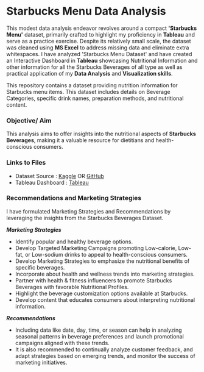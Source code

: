 # Starbucks Menu Data Analysis
This modest data analysis endeavor revolves around a compact **'Starbucks Menu'** dataset, primarily crafted to highlight my proficiency in **Tableau** and serve as a practice exercise. Despite its relatively small scale, the dataset was cleaned using **MS Excel** to address missing data and eliminate extra whitespaces.
I have analyzed 'Starbucks Menu Dataset' and have created an Interactive Dashboard in **Tableau** showcasing Nutritional Information and other information for all the Starbucks Beverages of all type as well as practical application of my **Data Analysis** and **Visualization skills**.

This repository contains a dataset providing nutrition information for Starbucks menu items. This dataset includes details on Beverage Categories, specific drink names, preparation methods, and nutritional content.

### Objective/ Aim
This analysis aims to offer insights into the nutritional aspects of **Starbucks Beverages**, making it a valuable resource for dietitians and health-conscious consumers.

### Links to Files
- Dataset Source : [Kaggle](https://www.kaggle.com/datasets/henryshan/starbucks) OR [GitHub](https://github.com/reisanar/datasets/blob/master/starbucks.csv)
- Tableau Dashboard : [Tableau](https://public.tableau.com/app/profile/neeharika.maganti/vizzes)

### Recommendations and Marketing Strategies
I have formulated Marketing Strategies and Recommendations by leveraging the insights from the Starbucks Beverages Dataset.

__*Marketing Strategies*__
- Identify popular and healthy beverage options.
- Develop Targeted Marketing Campaigns promoting Low-calorie, Low-fat, or Low-sodium drinks to appeal to health-conscious consumers.
- Develop Marketing Strategies to emphasize the nutritional benefits of specific beverages.
- Incorporate about health and wellness trends into marketing strategies.
- Partner with health & fitness influencers to promote Starbucks Beverages with favorable Nutritional Profiles.
- Highlight the beverage customization options available at Starbucks.
- Develop content that educates consumers about interpreting nutritional information.

__*Recommendations*__
- Including data like date, day, time, or season can help in analyzing seasonal patterns in beverage preferences and launch promotional campaigns aligned with these trends.
- It is also recommended to continually analyze customer feedback, and adapt strategies based on emerging trends, and monitor the success of marketing initiatives.
